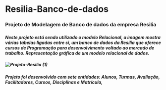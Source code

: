 # Resilia-Banco-de-dados
<h3>Projeto de Modelagem de Banco de dados da empresa Resilia<h3>

<h5><i>Neste projeto está sendo utilizado o modelo Relacional, a imagem mostra várias tabelas ligadas entre si, um banco de dados da Resilia que oferece cursos de Programação para desenvolvimento voltado ao mercado de trabalho.
Representação gráfica de um modelo relacional de dados.<i><h5>

![Projeto-Resilia (1)](https://user-images.githubusercontent.com/112409145/207366723-ef5f80b1-a6f3-4c72-83fe-d962c365ab87.jpg)

<h4>Projeto foi desenvolvido com sete entidades: Alunos, Turmas, Avaliação, Facilitadores, Cursos, Disciplinas e Matrícula,<h4> 
